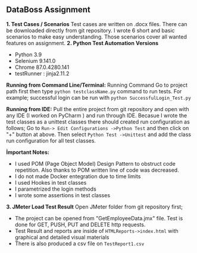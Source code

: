 
## DataBoss Assignment
**1. Test Cases / Scenarios**
	 Test cases are written on .docx files. There can be downloaded directly from git repository.  I wrote 6 short and basic scenarios to make easy understanding. Those scenarios cover all wanted features on assignment.
**2. Python Test Automation**
**Versions**
 - Python 3.9
 - Selenium 9.141.0
 - Chrome 87.0.4280.141
 - testRunner : jinja2.11.2
 
**Running from Command Line/Terminal:** Running Command Go to project path first then type `python testclassName.py` command to run tests. 
For example; successful login can be run with `python SuccessfulLogin_Test.py`

**Running from IDE:** Pull the entire project from git repository and open with any IDE (I worked on PyCharm ) and run through IDE. Becasue I wrote the test classes as a unittest classes there should created run configuration as follows;
Go to `Run-> Edit Configurations ->Python Test`  and then click on "+" button at above. Then select `Python Test ->Unittest` and add the class run configuration for all test classes. 

**İmportant Notes:**

 - I used POM (Page Object Model) Design Pattern to obstruct code repetition. Also thanks to POM written line of code was decreased. 
 - I do not made Docker entegration due to time limits
 - I used Hookes in test classes
 - I parametrized the login methods
 - I wrote some assertions in test classes

**3. JMeter Load Test Result**
Open JMeter folder from git repository first;
- The project can be opened from "GetEmployeeData.jmx" file.  Test is done for GET, PUSH, PUT and DELETE http requests.
- Test Result and reports are inside of `HTMLReports->index.html` with graphical and detailed visual materials
- There is also produced a csv file on  `TestReport1.csv`
